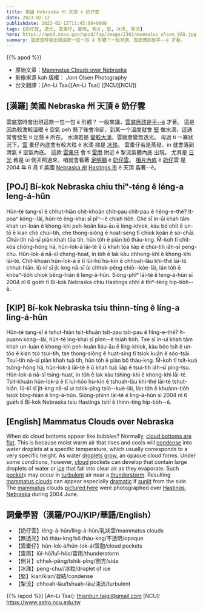 ```yaml
---
title: 美國 Nebraska 州 天頂 ê 奶仔雲
date: 2023-02-12
publishdate: 2023-02-12T11:45:00+0800
tags: [奶仔雲, 透光, 雲橐仔, 雷雨, 側爿, 堅, 冰珠, 掣流]
hero: https://apod.nasa.gov/apod/fap/image/2302/mammatus_olson_960.jpg
summary: 雲底當時會出現這款一包一包 ê 形體？一般來講，雲底應該是平--ê 才著。
---
```


{{% apod %}}

- 原始文章：[Mammatus Clouds over Nebraska](https://apod.nasa.gov/apod/ap230212.html)
- 影像來源 kah 版權： Jorn Olsen Photography
- 台文翻譯：[An-Li Tsai][An-Li Tsai] ([NCU][NCU])

## [漢羅] 美國 Nebraska 州 天頂 ê 奶仔雲
雲底當時會出現這款一包一包 ê 形體？
一般來講，[雲底應該是平--ê][cloud bottoms are flat] 才著。
這是因為較澹較溫暖 ê 空氣 peh 懸了後會冷卻，到某一个溫度就會 [堅][condense] 做水滴，這通常會發生 tī 足懸 ê 所在。
水滴若是 [變較大滴][droplets grow]，雲就會變無透光。
毋過 tī 一寡狀況下，[雲][cloud] 橐仔內底會有較大粒 ê 水滴 抑是 [冰珠][ice]。
雲橐仔若是蒸發，in 就會落到清氣 ê 空氣內底。
這款 [雲橐仔][pocket] 會 tī [雷雨][thunderstorm] 附近 ê 掣流氣體內底 出現。
尤其是 [日光][sunlit] 若是 ùi 側爿照過來，咱就會看著 [足明顯][dramatic] ê [奶仔雲][mammatus clouds]。
[相片內底][pictured here] ê [奶仔][mammatus]雲 是 2004 年 6 月 tī 美國 [Nebraska 州][Nebraska] [Hastings 市][Hastings] ê 天頂 翕著--ê。




## [POJ] Bí-kok Nebraska chiu thiⁿ-téng ê léng-a leng-á-hûn
Hûn-té tang-sî ē chhut-hiān chit-khoán chi̍t-pau chi̍t-pau ê hêng-e-thé? 
It-poaⁿ kóng--lâi, hûn-té èng-khai sī pîⁿ--ê chiah tio̍h.
Che sī in-ūi khah tâm khah un-loán ê khong-khì peh-koân liáu-āu ē léng-khiok, kàu bó͘ chi̍t ê un-tō͘ ē kian chò chúi-tih, che thong-siông ē hoat-seng tī chiok koân ê só͘-chāi.
Chúi-tih nā-sī piàn khah tōa tih, hûn to̍h ē piàn bô thàu-kng.
M̄-koh tī chi̍t-kóa chōng-hóng hā, hûn-lok-á lāi-té ē ū khah tōa lia̍p ê chúi-tih ia̍h-sī peng-chu.
Hûn-lok-á nā-sī cheng-hoat, in to̍h ē lak kàu chheng-khì ê khong-khì lāi-té.
Chit-khoán hûn-lok-á ē tī lûi-hō͘ hù-kīn ê chhoah-lâu khì-thé lāi-té chhut-hiān.
Iû-kî sī ji̍t-kng nā-sī ùi chhek-pêng chiò--kòe-lâi, lán to̍h ē khòaⁿ-tio̍h chiok bêng-hián ê leng-á-hûn.
Siòng-phìⁿ lāi-té ê leng-á-hûn sī 2004 nî 6 goe̍h tī Bí-kok Nebraska chiu Hastings chhī ê thiⁿ-téng hip-tio̍h--ê.

## [KIP] Bí-kok Nebraska tsiu thinn-tíng ê líng-a ling-á-hûn
Hûn-té tang-sî ē tshut-hiān tsit-khuán tsi̍t-pau tsi̍t-pau ê hîng-e-thé? 
It-puann kóng--lâi, hûn-té ìng-khai sī pînn--ê tsiah tio̍h.
Tse sī in-uī khah tâm khah un-luán ê khong-khì peh-kuân liáu-āu ē líng-khiok, kàu bóo tsi̍t ê un-tōo ē kian tsò tsuí-tih, tse thong-siông ē huat-sing tī tsiok kuân ê sóo-tsāi.
Tsuí-tih nā-sī piàn khah tuā tih, hûn to̍h ē piàn bô thàu-kng.
M̄-koh tī tsi̍t-kuá tsōng-hóng hā, hûn-lok-á lāi-té ē ū khah tuā lia̍p ê tsuí-tih ia̍h-sī ping-tsu.
Hûn-lok-á nā-sī tsing-huat, in to̍h ē lak kàu tshing-khì ê khong-khì lāi-té.
Tsit-khuán hûn-lok-á ē tī luî-hōo hù-kīn ê tshuah-lâu khì-thé lāi-té tshut-hiān.
Iû-kî sī ji̍t-kng nā-sī uì tshik-pîng tsiò--kuè-lâi, lán to̍h ē khuànn-tio̍h tsiok bîng-hián ê ling-á-hûn.
Siòng-phìnn lāi-té ê ling-á-hûn sī 2004 nî 6 gue̍h tī Bí-kok Nebraska tsiu Hastings tshī ê thinn-tíng hip-tio̍h--ê.


## [English] Mammatus Clouds over Nebraska
When do cloud bottoms appear like bubbles?
Normally, [cloud bottoms are flat][cloud bottoms are flat].
This is because moist warm air that rises and cools will [condense][condense] into water droplets at a specific temperature, which usually corresponds to a very specific height.
As water [droplets grow][droplets grow], an opaque cloud forms.
Under some conditions, however, [cloud][cloud] pockets can develop that contain large droplets of water or [ice][ice] that fall into clear air as they evaporate.
Such [pocket][pocket]s may occur in [turbulent][turbulent] air near a [thunderstorm][thunderstorm].
Resulting [mammatus clouds][mammatus clouds] can appear especially [dramatic][dramatic] if [sunlit][sunlit] from the side.
The [mammatus][mammatus] clouds [pictured here][pictured here] were photographed over [Hastings][Hastings], [Nebraska][Nebraska] during 2004 June.


## 詞彙學習（漢羅/POJ/KIP/華語/English）
- 【奶仔雲】lêng-á-hûn/lîng-á-hûn/乳狀雲/mammatus clouds
- 【無透光】bô thàu-kng/bô thàu-kng/不透明/opaque
- 【雲橐仔】hûn-lok-á/hûn-lok-á/雲胞/cloud pockets
- 【雷雨】lûi-hō͘/luî-hōo/雷雨/thunderstorm
- 【側爿】chhek-pêng/tshik-pîng/側方/side
- 【冰珠】peng-chu//冰粒/droplet of ice
- 【堅】kian/kian/凝結/condense
- 【掣流】chhoah-lâu/tshuah-lâu/湍流/turbulent


{{% /apod %}}
[An-Li Tsai]: thianbun.taigi@gmail.com
[NCU]: https://www.astro.ncu.edu.tw

[copyright]: https://apod.nasa.gov/apod/fap/lib/about_apod.html#srapply
[License]: https://creativecommons.org/licenses/by/2.0/

[cloud bottoms are flat]:https://www.abc.net.au/news/2020-09-01/flat-bottom-clouds-and-the-science-behind-them/12591230
[condense]:https://svs.gsfc.nasa.gov/10387
[droplets grow]:https://earthobservatory.nasa.gov/Library/GlobalClouds/
[cloud]:https://www.globe.gov/web/s-cool/home/observation-and-reporting/cloud-type
[ice]:https://gpm.nasa.gov/resources/faq/what-are-clouds-made-are-they-more-likely-form-polluted-air-or-pristine-air
[pocket]:https://en.wikipedia.org/wiki/Pocket
[turbulent]:https://en.wikipedia.org/wiki/Turbulence
[thunderstorm]:https://apod.nasa.gov/apod/ap170226.html
[mammatus clouds]:http://ww2010.atmos.uiuc.edu/(Gh)/guides/mtr/cld/cldtyp/oth/mm.rxml
[dramatic]:https://youtu.be/0uLRHfw7TF0
[sunlit]:https://i.pinimg.com/originals/11/dd/61/11dd6174e69c390dc90be5a517e9fb1c.jpg
[mammatus]:https://en.wikipedia.org/wiki/Mammatus_clouds
[pictured here]:https://jornolsen.com/products.php?cat=8
[Hastings]:https://youtu.be/b-o5WpJgC6c
[Nebraska]:https://en.wikipedia.org/wiki/Nebraska


